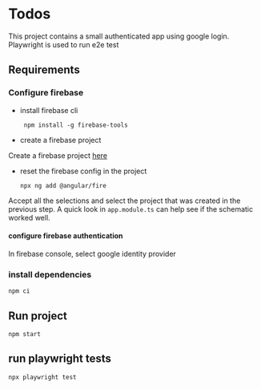 # Todos

This project contains a small authenticated app using google login.
Playwright is used to run e2e test

## Requirements

### Configure firebase

- install firebase cli

       npm install -g firebase-tools

- create a firebase project

Create a firebase project [here](https://console.firebase.google.com/)

- reset the firebase config in the project

      npx ng add @angular/fire

Accept all the selections and select the project that was created in the previous step.
A quick look in `app.module.ts` can help see if the schematic worked well.

#### configure firebase authentication

In firebase console, select google identity provider

### install dependencies

    npm ci

## Run project

    npm start

## run playwright tests

    npx playwright test